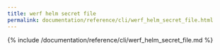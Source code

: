 ```yaml
---
title: werf helm secret file
permalink: documentation/reference/cli/werf_helm_secret_file.html
---
```


{% include /documentation/reference/cli/werf_helm_secret_file.md %}
